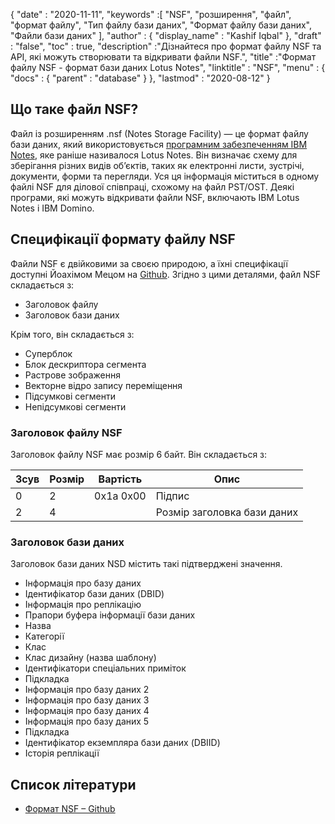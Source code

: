 {
  "date" : "2020-11-11",
  "keywords" :[ "NSF", "розширення", "файл", "формат файлу", "Тип файлу бази даних", "Формат файлу бази даних", "Файли бази даних" ],
  "author" : {
    "display_name" : "Kashif Iqbal"
},
  "draft" : "false",
  "toc" : true,
  "description" :"Дізнайтеся про формат файлу NSF та API, які можуть створювати та відкривати файли NSF.",
  "title" :"Формат файлу NSF - формат бази даних Lotus Notes",
  "linktitle" : "NSF",
  "menu" : {
    "docs" : {
      "parent" : "database"
}
},
  "lastmod" : "2020-08-12"
}

## Що таке файл NSF?

Файл із розширенням .nsf (Notes Storage Facility) — це формат файлу бази даних, який використовується [програмним забезпеченням IBM Notes](https://en.wikipedia.org/wiki/HCL_Domino), яке раніше називалося Lotus Notes. Він визначає схему для зберігання різних видів об’єктів, таких як електронні листи, зустрічі, документи, форми та перегляди. Уся ця інформація міститься в одному файлі NSF для ділової співпраці, схожому на файл PST/OST. Деякі програми, які можуть відкривати файли NSF, включають IBM Lotus Notes і IBM Domino.

## Специфікації формату файлу NSF

Файли NSF є двійковими за своєю природою, а їхні специфікації доступні Йоахімом Мецом на [Github](https://github.com/libyal/libnsfdb/blob/main/documentation/Notes%20Storage%20Facility%20(NSF)%20database%20file%20format.asciidoc). Згідно з цими деталями, файл NSF складається з:

* Заголовок файлу
* Заголовок бази даних

Крім того, він складається з:

* Суперблок
* Блок дескриптора сегмента
* Растрове зображення
* Векторне відро запису переміщення
* Підсумкові сегменти
* Непідсумкові сегменти


### Заголовок файлу NSF

Заголовок файлу NSF має розмір 6 байт. Він складається з:

|Зсув|Розмір|Вартість|Опис|
---|---|---|---|
0|2|0x1a 0x00|Підпис|
2|4| |Розмір заголовка бази даних|

### Заголовок бази даних

Заголовок бази даних NSD містить такі підтверджені значення.

* Інформація про базу даних
* Ідентифікатор бази даних (DBID)
* Інформація про реплікацію
* Прапори буфера інформації бази даних
* Назва
* Категорії
* Клас
* Клас дизайну (назва шаблону)
* Ідентифікатори спеціальних приміток
* Підкладка
* Інформація про базу даних 2
* Інформація про базу даних 3
* Інформація про базу даних 4
* Інформація про базу даних 5
* Підкладка
* Ідентифікатор екземпляра бази даних (DBIID)
* Історія реплікації

## Список літератури

* [Формат NSF – Github](https://github.com/libyal/libnsfdb/blob/main/documentation/Notes%20Storage%20Facility%20(NSF)%20database%20file%20format.asciidoc)

